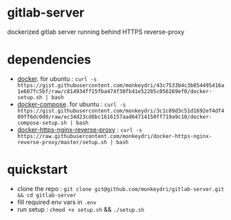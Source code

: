 # gitlab-server

dockerized gitlab server running behind HTTPS reverse-proxy

# dependencies

- [docker](https://github.com/docker/docker-ce). for ubuntu : `curl -s https://gist.githubusercontent.com/monkeydri/43c7533b4c3b854495416a1e607fc5bf/raw/c814934ff15fba474f38fb41e52285c056169ef0/docker-setup.sh | bash`
- [docker-compose](https://github.com/docker/compose). for ubuntu : `curl -s https://gist.githubusercontent.com/monkeydri/3c1c89d3c51d1692ef4df409ff6dc0d0/raw/ec34d23cd8bc1616157aad64714150ff719a9c10/docker-compose-setup.sh | bash`
- [docker-https-nginx-reverse-proxy](https://github.com:monkeydri/docker-https-nginx-reverse-proxy/README.md#quickstart) : `curl -s https://raw.githubusercontent.com/monkeydri/docker-https-nginx-reverse-proxy/master/setup.sh | bash`

# quickstart

- clone the repo : `git clone git@github.com/monkeydri/gitlab-server.git && cd gitlab-server`
- fill required env vars in `.env`
- run setup : `chmod +x setup.sh` && `./setup.sh`